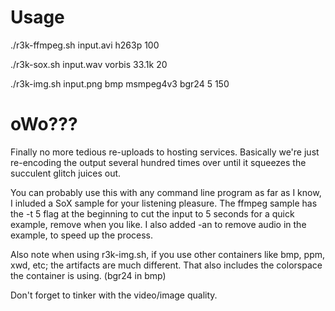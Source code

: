 # Usage
./r3k-ffmpeg.sh input.avi h263p 100

./r3k-sox.sh input.wav vorbis 33.1k 20

./r3k-img.sh input.png bmp msmpeg4v3 bgr24 5 150

# oWo???
Finally no more tedious re-uploads to hosting services.
Basically we're just re-encoding the output several hundred times over until it squeezes the succulent glitch juices out.

You can probably use this with any command line program as far as I know, I inluded a SoX sample for your listening pleasure.
The ffmpeg sample has the -t 5 flag at the beginning to cut the input to 5 seconds for a quick example, remove when you like. I also added -an to remove audio in the example, to speed up the process.
 
Also note when using r3k-img.sh, if you use other containers like bmp, ppm, xwd, etc; the artifacts are much different. That also includes the colorspace the container is using. (bgr24 in bmp)


Don't forget to tinker with the video/image quality.
